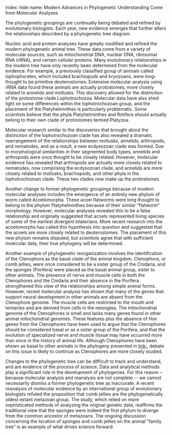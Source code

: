 index: hide
name: Modern Advances in Phylogenetic Understanding Come from Molecular Analyses

The phylogenetic groupings are continually being debated and refined by evolutionary biologists. Each year, new evidence emerges that further alters the relationships described by a phylogenetic tree diagram.

Nucleic acid and protein analyses have greatly modified and refined the modern phylogenetic animal tree. These data come from a variety of molecular sources, such as mitochondrial DNA, nuclear DNA, ribosomal RNA (rRNA), and certain cellular proteins. Many evolutionary relationships in the modern tree have only recently been determined from the molecular evidence. For example, a previously classified group of animals called lophophorates, which included brachiopods and bryozoans, were long-thought to be primitive deuterostomes. Extensive molecular analysis using rRNA data found these animals are actually protostomes, more closely related to annelids and mollusks. This discovery allowed for the distinction of the protostome clade Lophotrochozoa. Molecular data have also shed light on some differences within the lophotrochozoan group, and the placement of the Platyhelminthes is particularly problematic. Some scientists believe that the phyla Platyhelminthes and Rotifera should actually belong to their own clade of protostomes termed Platyzoa.

Molecular research similar to the discoveries that brought about the distinction of the lophotrochozoan clade has also revealed a dramatic rearrangement of the relationships between mollusks, annelids, arthropods, and nematodes, and as a result, a new ecdysozoan clade was formed. Due to morphological similarities in their segmented body types, annelids and arthropods were once thought to be closely related. However, molecular evidence has revealed that arthropods are actually more closely related to nematodes, now comprising the ecdysozoan clade, and annelids are more closely related to mollusks, brachiopods, and other phyla in the lophotrochozoan clade. These two clades now make up the protostomes.

Another change to former phylogenetic groupings because of modern molecular analyses includes the emergence of an entirely new phylum of worm called Acoelomorpha. These acoel flatworms were long thought to belong to the phylum Platyhelminthes because of their similar “flatworm” morphology. However, molecular analyses revealed this to be a false relationship and originally suggested that acoels represented living species of some of the earliest divergent bilaterians. More recent research into the acoelomorphs has called this hypothesis into question and suggested that the acoels are more closely related to deuterostomes. The placement of this new phylum remains disputed, but scientists agree that with sufficient molecular data, their true phylogeny will be determined.

Another example of phylogenetic reorganization involves the identification of the Ctenophora as the basal clade of the animal kingdom. Ctenophora, or comb jellies, were once considered to be a sister group of the Cnidaria, and the sponges (Porifera) were placed as the basal animal group, sister to other animals. The presence of nerve and muscle cells in both the Ctenophores and the Cnidaria and their absence in the Porifera strengthened this view of the relationships among simple animal forms. However, recent molecular analysis has shown that many of the genes that support neural development in other animals are absent from the Ctenophore genome. The muscle cells are restricted to the mouth and tentacles and are derived from cells in the mesoglea. The mitochondrial genome of the Ctenophores is small and lacks many genes found in other animal mitochondrial genomes. These features plus the absence of  *Hox* genes from the Ctenophores have been used to argue that the Ctenophores should be considered basal or as a sister group of the Porifera, and that the evolution of specialized nerve and muscle tissue may have occurred more than once in the history of animal life. Although Ctenophores have been shown as basal to other animals in the phylogeny presented in <link:>, debate on this issue is likely to continue as Ctenophores are more closely studied.

Changes to the phylogenetic tree can be difficult to track and understand, and are evidence of the process of science. Data and analytical methods play a significant role in the development of phylogenies. For this reason – because molecular analysis and reanalysis are not complete -- we cannot necessarily dismiss a former phylogenetic tree as inaccurate. A recent reanalysis of molecular evidence by an international group of evolutionary biologists refuted the proposition that comb jellies are the phylogenetically oldest extant metazoan group. The study, which relied on more sophisticated methods of analyzing the original genetic data, reaffirms the traditional view that the sponges were indeed the first phylum to diverge from the common ancestor of metazoans. The ongoing discussion concerning the location of sponges and comb jellies on the animal “family tree” is an example of what drives science forward.

